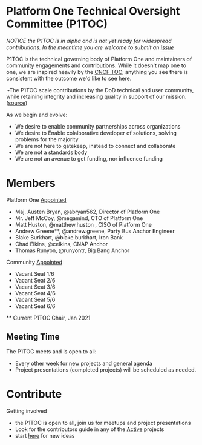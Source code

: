 # Platform One Technical Oversight Committee (P1TOC)
*NOTICE the P1TOC is in alpha and is not yet ready for widespread contributions. In the meantime you are welcome to submit an [issue](https://repo1.dso.mil/platform-one/p1toc/-/issues/new)*

P1TOC is the technical governing body of Platform One and maintainers of community engagements and contributions. While it doesn't map one to one, we are inspired heavily by the [CNCF TOC](https://github.com/cncf/toc); anything you see there is consistent with the outcome we'd like to see here.

\~The P1TOC scale contributions by the DoD technical and user community, while retaining integrity and increasing quality in support of our mission. ([source](https://github.com/cncf/toc/blob/master/sigs/README.md))

As we begin and evolve:
- We desire to enable community partnerships across organizations
- We desire to Enable colalborative developer of solutions, solving problems for the majority
- We are not here to gatekeep, instead to connect and collaborate
- We are not a standards body
- We are not an avenue to get funding, nor influence funding

# Members

Platform One [Appointed](/policy/governance.md#platform-one-appointed)
- Maj. Austen Bryan, @abryan562, Director of Platform One
- Mr. Jeff McCoy, @megamind, CTO of Platform One
- Matt Huston, @matthew.huston , CISO of Platform One
- Andrew Greene**, @andrew.greene, Party Bus Anchor Engineer
- Blake Burkhart, @blake.burkhart, Iron Bank
- Chad Elkins, @celkins, CNAP Anchor
- Thomas Runyon, @runyontr, Big Bang Anchor

Community [Appointed](/policy/governance.md#community-appointed)
- Vacant Seat 1/6
- Vacant Seat 2/6
- Vacant Seat 3/6
- Vacant Seat 4/6
- Vacant Seat 5/6
- Vacant Seat 6/6

** Current P1TOC Chair, Jan 2021
## Meeting Time

The P1TOC meets and is open to all:
- Every other week for new projects and general agenda
- Project presentations (completed projects) will be scheduled as needed.

# Contribute

Getting involved 
- the P1TOC is open to all, join us for meetups and project presentations
- Look for the contributors guide in any of the [Active](/projects/active/) projects
- start [here](projects/proposals/README.md) for new ideas
